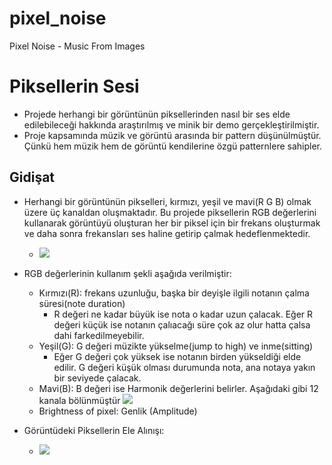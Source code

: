 # pixel_noise
Pixel Noise - Music From Images


# Piksellerin Sesi

- Projede herhangi bir görüntünün piksellerinden nasıl bir ses elde edilebileceği hakkında araştırılmış ve minik bir demo gerçekleştirilmiştir.
- Proje kapsamında müzik ve görüntü arasında bir pattern düşünülmüştür. Çünkü hem müzik hem de görüntü kendilerine özgü patternlere sahipler.

## Gidişat
 
- Herhangi bir görüntünün pikselleri, kırmızı, yeşil ve mavi(R G B) olmak üzere üç kanaldan oluşmaktadır. Bu projede piksellerin RGB değerlerini kullanarak görüntüyü oluşturan her bir piksel için bir frekans oluşturmak ve daha sonra frekansları ses haline getirip çalmak hedeflenmektedir.
    - <img src="Pixel.jpg"/>

- RGB değerlerinin kullanım şekli aşağıda verilmiştir:
    - Kırmızı(R): frekans uzunluğu, başka bir deyişle ilgili notanın çalma süresi(note duration)
        - R değeri ne kadar büyük ise nota o kadar uzun çalacak. Eğer R değeri küçük ise notanın çalıacağı süre çok az olur hatta çalsa dahi farkedilmeyebilir. 
    - Yeşil(G): G değeri müzikte yükselme(jump to high) ve inme(sitting)
        - Eğer G değeri çok yüksek ise notanın birden yükseldiği elde edilir. G değeri küşük olması durumunda nota, ana notaya yakın bir seviyede çalacak. 
    - Mavi(B): B değeri ise Harmonik değerlerini belirler. Aşağıdaki gibi 12 kanala bölünmüştür
        <img src="harmonic.png"/>
    - Brightness of pixel: Genlik (Amplitude)

- Görüntüdeki Piksellerin Ele Alınışı:
    - <img src="piksel_okuma.png"/>


